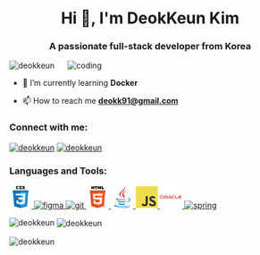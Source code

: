 <h1 align="center">Hi 👋, I'm DeokKeun Kim</h1>
<h3 align="center">A passionate full-stack developer from Korea</h3>
<img align="right" alt="coding" width="400" src="https://cdn.dribbble.com/users/1162077/screenshots/3848914/programmer.gif">

<p align="left"> <img src="https://komarev.com/ghpvc/?username=deokkeun&label=Profile%20views&color=0e75b6&style=flat" alt="deokkeun" /> </p>

- 🌱 I’m currently learning **Docker**

- 📫 How to reach me **deokk91@gmail.com**

<h3 align="left">Connect with me:</h3>
<p align="left">
<a href="https://instagram.com/deokkeun" target="blank"><img align="center" src="https://raw.githubusercontent.com/rahuldkjain/github-profile-readme-generator/master/src/images/icons/Social/instagram.svg" alt="deokkeun" height="30" width="40" /></a>
<a href="https://velog.io/@deokkeun" target="blank"><img align="center" src="https://velog.velcdn.com/images/soojung318/post/7a7926b3-649b-4e92-b4c5-0a91a3467bf9/image.jpg" alt="deokkeun" height="30" width="30" /></a>
</p>

<h3 align="left">Languages and Tools:</h3>
<p align="left"> <a href="https://www.w3schools.com/css/" target="_blank" rel="noreferrer"> <img src="https://raw.githubusercontent.com/devicons/devicon/master/icons/css3/css3-original-wordmark.svg" alt="css3" width="40" height="40"/> </a> <a href="https://www.figma.com/" target="_blank" rel="noreferrer"> <img src="https://www.vectorlogo.zone/logos/figma/figma-icon.svg" alt="figma" width="40" height="40"/> </a> <a href="https://git-scm.com/" target="_blank" rel="noreferrer"> <img src="https://www.vectorlogo.zone/logos/git-scm/git-scm-icon.svg" alt="git" width="40" height="40"/> </a> <a href="https://www.w3.org/html/" target="_blank" rel="noreferrer"> <img src="https://raw.githubusercontent.com/devicons/devicon/master/icons/html5/html5-original-wordmark.svg" alt="html5" width="40" height="40"/> </a> <a href="https://www.java.com" target="_blank" rel="noreferrer"> <img src="https://raw.githubusercontent.com/devicons/devicon/master/icons/java/java-original.svg" alt="java" width="40" height="40"/> </a> <a href="https://developer.mozilla.org/en-US/docs/Web/JavaScript" target="_blank" rel="noreferrer"> <img src="https://raw.githubusercontent.com/devicons/devicon/master/icons/javascript/javascript-original.svg" alt="javascript" width="40" height="40"/> </a> <a href="https://www.oracle.com/" target="_blank" rel="noreferrer"> <img src="https://raw.githubusercontent.com/devicons/devicon/master/icons/oracle/oracle-original.svg" alt="oracle" width="40" height="40"/> </a> <a href="https://spring.io/" target="_blank" rel="noreferrer"> <img src="https://www.vectorlogo.zone/logos/springio/springio-icon.svg" alt="spring" width="40" height="40"/> </a> </p>

<p><img align="left" src="https://github-readme-stats.vercel.app/api/top-langs?username=deokkeun&show_icons=true&locale=en&layout=compact" alt="deokkeun" /></p>

<p>&nbsp;<img align="center" src="https://github-readme-stats.vercel.app/api?username=deokkeun&show_icons=true&locale=en" alt="deokkeun" /></p>

<p><img align="center" src="https://github-readme-streak-stats.herokuapp.com/?user=deokkeun&" alt="deokkeun" /></p>
